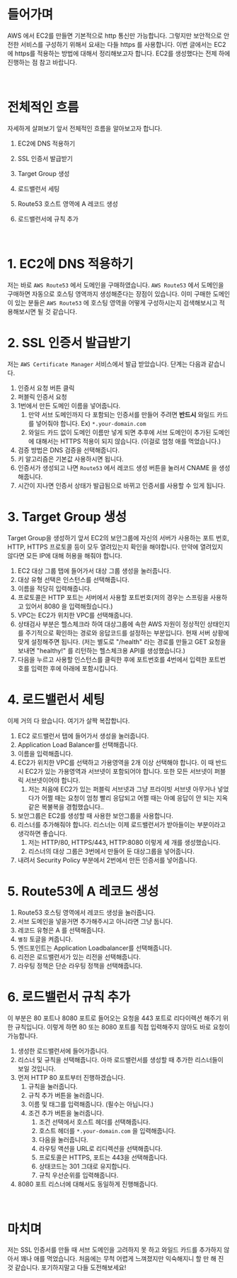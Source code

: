 # 들어가며

AWS 에서 EC2를 만들면 기본적으로 http 통신만 가능합니다. 그렇지만 보안적으로 안전한 서비스를 구성하기 위해서 요새는 다들 https 를 사용합니다. 이번 글에서는 EC2에 https를 적용하는 방법에 대해서 정리해보고자 합니다. EC2를 생성했다는 전제 하에 진행하는 점 참고 바랍니다.

&nbsp;

# 전체적인 흐름

자세하게 살펴보기 앞서 전체적인 흐름을 알아보고자 합니다.

1. EC2에 DNS 적용하기
2. SSL 인증서 발급받기
3. Target Group 생성

4. 로드밸런서 세팅
5. Route53 호스트 영역에 A 레코드 생성
6. 로드밸런서에 규칙 추가

&nbsp;

# 1. EC2에 DNS 적용하기

저는 바로 `AWS Route53` 에서 도메인을 구매하였습니다. `AWS Route53` 에서 도메인을 구매하면 자동으로 호스팅 영역까지 생성해준다는 장점이 있습니다. 이미 구매한 도메인이 있는 분들은 `AWS Route53` 에 호스팅 영역을 어떻게 구성하시는지 검색해보시고 적용해보시면 될 것 같습니다.

# 2. SSL 인증서 발급받기

저는 `AWS Certificate Manager` 서비스에서 발급 받았습니다. 단계는 다음과 같습니다.

1. 인증서 요청 버튼 클릭
2. 퍼블릭 인증서 요청
3. 1번에서 만든 도메인 이름을 넣어줍니다.
   1. 만약 서브 도메인까지 다 포함되는 인증서를 만들어 주려면 **반드시** 와일드 카드를 넣어줘야 합니다. Ex) `*.your-domain.com`
   2. 와일드 카드 없이 도메인 이름만 넣게 되면 추후에 서브 도메인이 추가된 도메인에 대해서는 HTTPS 적용이 되지 않습니다. (이걸로 엄청 애를 먹었습니다.)
4. 검증 방법은 DNS 검증을 선택해줍니다.
5. 키 알고리즘은 기본값 사용하시면 됩니다.
6. 인증서가 생성되고 나면 `Route53` 에서 레코드 생성 버튼을 눌러서 CNAME 을 생성해줍니다.
7. 시간이 지나면 인증서 상태가 발급됨으로 바뀌고 인증서를 사용할 수 있게 됩니다.

# 3. Target Group 생성

Target Group을 생성하기 앞서 EC2의 보안그룹에 자신의 서버가 사용하는 포트 번호, HTTP, HTTPS 프로토콜 등이 모두 열려있는지 확인을 해야합니다. 만약에 열려있지 않다면 모든 IP에 대해 허용을 해줘야 합니다.

1. EC2 대상 그룹 탭에 들어가서 대상 그룹 생성을 눌러줍니다.
2. 대상 유형 선택은 인스턴스를 선택해줍니다.
3. 이름을 적당히 입력해줍니다.
4. 프로토콜은 HTTP 포트는 서버에서 사용할 포트번호(저의 경우는 스프링을 사용하고 있어서 8080 을 입력해줬습니다.)
5. VPC는 EC2가 위치한 VPC를 선택해줍니다.
6. 상태검사 부분은 헬스체크라 하여 대상그룹에 속한 AWS 자원이 정상적인 상태인지를 주기적으로 확인하는 경로와 응답코드를 설정하는 부분입니다. 현재 서버 상황에 맞게 설정해주면 됩니다. (저는 별도로 "/health" 라는 경로를 만들고 GET 요청을 보내면 "healthy!" 를 리턴하는 헬스체크용 API를 생성했습니다.)
7. 다음을 누르고 사용할 인스턴스를 클릭한 후에 포트번호를 4번에서 입력한 포트번호를 입력한 후에 아래에 포함시킵니다.

# 4. 로드밸런서 세팅

이제 거의 다 왔습니다. 여기가 살짝 복잡합니다. 

1. EC2 로드밸런서 탭에 들어가서 생성을 눌러줍니다.
2. Application Load Balancer를 선택해줍니다.
3. 이름을 입력해줍니다.
4. EC2가 위치한 VPC를 선택하고 가용영역을 2개 이상 선택해야 합니다. 이 때 반드시 EC2가 있는 가용영역과 서브넷이 포함되어야 합니다. 또한 모든 서브넷이 퍼블릭 서브넷이어야 합니다.
   1. 저는 처음에 EC2가 있는 퍼블릭 서브넷과 그냥 프라이빗 서브넷 아무거나 넣었다가 어쩔 때는 요청이 엄청 빨리 응답되고 어쩔 때는 아예 응답이 안 되는 지옥같은 복불복을 경험했습니다..
5. 보안그룹은 EC2를 생성할 때 사용한 보안그룹을 사용합니다.
6. 리스너를 추가해줘야 합니다. 리스너는 이제 로드밸런서가 받아들이는 부분이라고 생각하면 좋습니다. 
   1. 저는 HTTP/80, HTTPS/443, HTTP:8080 이렇게 세 개를 생성했습니다.
   2. 리스너의 대상 그룹은 3번에서 만들어 둔 대상그룹을 넣어줍니다.
7. 내려서 Security Policy 부분에서 2번에서 만든 인증서를 넣어줍니다.

# 5. Route53에 A 레코드 생성

1. Route53 호스팅 영역에서 레코드 생성을 눌러줍니다.
2. 서브 도메인을 넣을거면 추가해주시고 아니라면 그냥 둡니다.
3. 레코드 유형은 A 를 선택해줍니다.
4. `별칭` 토글을 켜줍니다.
5. 엔드포인트는 Application Loadbalancer를 선택해줍니다.
6. 리전은 로드밸런서가 있는 리전을 선택해줍니다.
7. 라우팅 정책은 단순 라우팅 정책을 선택해줍니다.

# 6. 로드밸런서 규칙 추가

이 부분은 80 포트나 8080 포트로 들어오는 요청을 443 포트로 리다이렉션 해주기 위한 규칙입니다. 이렇게 하면 80 또는 8080 포트를 직접 입력해주지 않아도 바로 요청이 가능합니다.

1. 생성한 로드밸런서에 들어가줍니다.
2. 리스너 및 규칙을 선택해줍니다. 아까 로드밸런서를 생성할 때 추가한 리스너들이 보일 것입니다.
3. 먼저 HTTP 80 포트부터 진행하겠습니다. 
   1. 규칙을 눌러줍니다.
   2. 규칙 추가 버튼을 눌러줍니다.
   3. 이름 및 태그를 입력해줍니다. (필수는 아닙니다.)
   4. 조건 추가 버튼을 눌러줍니다.
      1. 조건 선택에서 호스트 헤더를 선택해줍니다.
      2. 호스트 헤더를 `*.your-domain.com` 을 입력해줍니다.
      3. 다음을 눌러줍니다.
      4. 라우팅 액션을 URL로 리디렉션을 선택해줍니다.
      5. 프로토콜은 HTTPS, 포트는 443을 선택해줍니다.
      6. 상태코드는 301 그대로 유지합니다.
      7. 규칙 우선순위를 입력해줍니다.
4. 8080 포트 리스너에 대해서도 동일하게 진행해줍니다.

&nbsp;

# 마치며

저는 SSL 인증서를 만들 때 서브 도메인을 고려하지 못 하고 와일드 카드를 추가하지 않아서 꽤나 애를 먹었습니다. 처음에는 무척 어렵게 느껴졌지만 익숙해지니 할 만 해 진 것 같습니다. 포기하지말고 다들 도전해보세요!